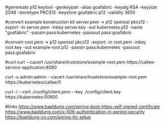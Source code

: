 #genereate p12
keytool -genkeypair -alias goafabric -keyalg RSA -keysize 2048 -storetype PKCS12 -keystore goafabric.p12 -validity 3650

#convert example konstruction kit server.pem -> p12
openssl pkcs12 -export -in server.pem -inkey server.key -out kubernetes.p12 -name "goafabric" -passin pass:kubernetes -passout pass:goafabric
                                                     
#convert root.pem -> p12
openssl pkcs12 -export -in root.pem -inkey root.key -out example-root.p12 -passin pass:kubernetes -passout pass:goafabric

#curl
curl --cacert /usr/share/truststore/example-root.pem https://callee-service-application:8080

curl -u admin:admin --cacert /usr/share/truststore/example-root.pem https://kubernetes/callee/0

curl -i --cert ./config/client.pem --key ./config/client.key https://kubernetes:50900

#links
https://www.baeldung.com/spring-boot-https-self-signed-certificate
https://www.baeldung.com/x-509-authentication-in-spring-security
https://baeldung-cn.com/spring-tls-setup
